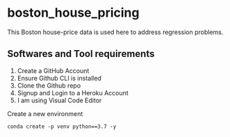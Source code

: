 # boston_house_pricing
This Boston house-price data is used here to address regression problems. 

## Softwares and Tool requirements

1. Create a GitHub Account
2. Ensure Github CLI is installed
3. Clone the Github repo
4. Signup and Login to a Heroku Account
5. I am using Visual Code Editor 

Create a new environment
```
conda create -p venv python==3.7 -y

```
